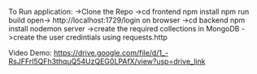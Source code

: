 To Run application:
->Clone the Repo
->cd frontend 
	npm install
 	npm run build
  	open-> http://localhost:1729/login on browser
->cd backend
	npm install
 	nodemon server
->create the required collections in MongoDB
->create the user credintials using requests.http

Video Demo:
https://drive.google.com/file/d/1_-RsJFFrl5QFh3thquQ54UzQEG0LPAfX/view?usp=drive_link
